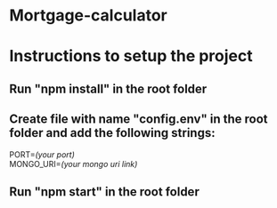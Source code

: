 # Mortgage-calculator
# Instructions to setup the project <br />

## Run "npm install" in the root folder <br />
## Create file with name "config.env" in the root folder and add the following strings: <br />
PORT=_(your port)_ <br />
MONGO_URI=_(your mongo uri link)_ <br />
## Run "npm start" in the root folder <br />
